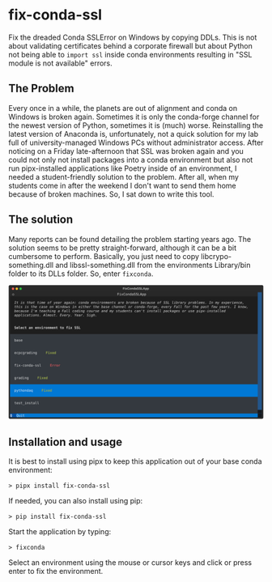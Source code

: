 # fix-conda-ssl

Fix the dreaded Conda SSLError on Windows by copying DDLs. This is not about validating certificates behind a corporate firewall but about Python not being able to `import ssl` inside conda environments resulting in "SSL module is not available" errors.


## The Problem

Every once in a while, the planets are out of alignment and conda on Windows is broken again. Sometimes it is only the conda-forge channel for the newest version of Python, sometimes it is (much) worse. Reinstalling the latest version of Anaconda is, unfortunately, not a quick solution for my lab full of university-managed Windows PCs without administrator access. After noticing on a Friday late-afternoon that SSL was broken again and you could not only not install packages into a conda environment but also not run pipx-installed applications like Poetry inside of an environment, I needed a student-friendly solution to the problem. After all, when my students come in after the weekend I don't want to send them home because of broken machines. So, I sat down to write this tool.


## The solution

Many reports can be found detailing the problem starting years ago. The solution seems to be pretty straight-forward, although it can be a bit cumbersome to perform. Basically, you just need to copy libcrypo-something.dll and libssl-something.dll from the environments Library/bin folder to its DLLs folder. So, enter `fixconda`.

![Screenshot of the terminal user interface](fixcondasslapp_screenshot.svg)


## Installation and usage

It is best to install using pipx to keep this application out of your base conda environment:
```
> pipx install fix-conda-ssl
```
If needed, you can also install using pip:
```
> pip install fix-conda-ssl
```
Start the application by typing:
```
> fixconda
```
Select an environment using the mouse or cursor keys and click or press enter to fix the environment.